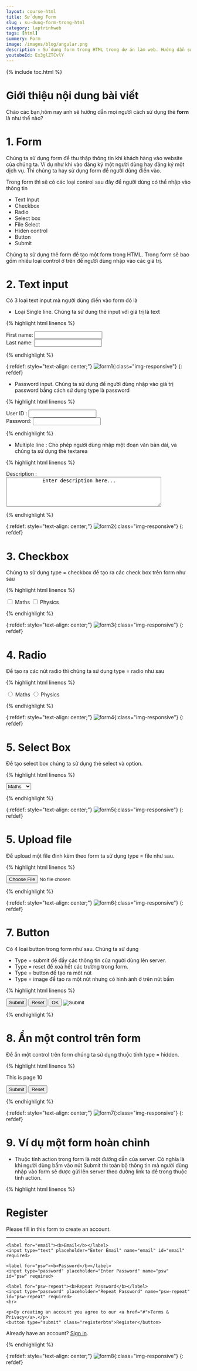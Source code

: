 ```yaml
---
layout: course-html
title: Sử dụng Form   
slug : su-dung-form-trong-html
category: laptrinhweb
tags: [html]
summery: Form  
image: /images/blog/angular.png
description : Sử dụng form trong HTML trong dự án làm web. Hướng dẫn sử dụng form trong HTML vào dự án web. 
youtubeId: Ex3glZTCvlY
---
```


{% include toc.html %}

# **Giới thiệu nội dung bài viết**

Chào các bạn,hôm nay anh sẽ hướng dẫn mọi người cách sử dụng thẻ <b>form</b> là như thế nào?

# **1. Form**

Chúng ta sử dụng form để thu thập thông tin khi khách hàng vào website của chúng ta. Ví dụ như khi vào đăng ký một người dùng hay đăng ký một dịch vụ. Thì chúng ta hay sử dụng form để người dùng điền vào.

Trong form thì sẽ có các loại control sau đây để người dùng có thể nhập vào thông tin 

- Text Input
- Checkbox
- Radio
- Select box
- File Select
- Hiden control
- Button
- Submit

Chúng ta sử dụng thẻ form để tạo một form trong HTML. Trong form sẽ bao gồm nhiều loại control ở trên để người dùng nhập vào các giá trị.

# **2. Text input**

Có 3 loại text input mà người dùng điền vào form đó là 

- Loại Single line. Chúng ta sử dung thẻ input với giá trị là text

{% highlight html linenos %}

<!DOCTYPE html>
<html>

   <head>
      <title>Text Input Control</title>
   </head>
   
   <body>
      <form >
         First name: <input type = "text" name = "first_name" />
         <br>
         Last name: <input type = "text" name = "last_name" />
      </form>
   </body>
   
</html>

{% endhighlight %} 

{:refdef: style="text-align: center;"}
![form1](/images/post/html/form1.png){:class="img-responsive"}
{: refdef}

- Password input. Chúng ta sử dụng đề người dùng nhập vào giá trị password bằng cách sử dụng type là password

{% highlight html linenos %}

<!DOCTYPE html>
<html>

   <head>
      <title>Password Input Control</title>
   </head>
   
   <body>
      <form >
         User ID : <input type = "text" name = "user_id" />
         <br>
         Password: <input type = "password" name = "password" />
      </form>
   </body>
   
</html>

{% endhighlight %} 

- Multiple line : Cho phép người dùng nhập một đoạn văn bản dài, và chúng ta sử dụng thẻ textarea

{% highlight html linenos %}

<!DOCTYPE html>
<html>

   <head>
      <title>Multiple-Line Input Control</title>
   </head>
   
   <body>
      <form>
         Description : <br />
         <textarea rows = "5" cols = "50" name = "description">
            Enter description here...
         </textarea>
      </form>
   </body>
   
</html>

{% endhighlight %} 

{:refdef: style="text-align: center;"}
![form2](/images/post/html/form2.png){:class="img-responsive"}
{: refdef}

# **3. Checkbox**

Chúng ta sử dụng type = checkbox để tạo ra các check box trên form như sau

{% highlight html linenos %}

<!DOCTYPE html>
<html>

   <head>
      <title>Checkbox Control</title>
   </head>
   
   <body>
      <form>
         <input type = "checkbox" name = "maths" value = "on"> Maths
         <input type = "checkbox" name = "physics" value = "on"> Physics
      </form>
   </body>
   
</html>

{% endhighlight %} 

{:refdef: style="text-align: center;"}
![form3](/images/post/html/form3.png){:class="img-responsive"}
{: refdef}

# **4. Radio**

Để tạo ra các nút radio thì chúng ta sử dung type = radio như sau

{% highlight html linenos %}

<!DOCTYPE html>
<html>

   <head>
      <title>Radio Box Control</title>
   </head>

   <body>
      <form>
         <input type = "radio" name = "subject" value = "maths"> Maths
         <input type = "radio" name = "subject" value = "physics"> Physics
      </form>
   </body>

</html>

{% endhighlight %} 

{:refdef: style="text-align: center;"}
![form4](/images/post/html/form4.png){:class="img-responsive"}
{: refdef}

# **5. Select Box**

Để tạo select box chúng ta sử dụng thẻ select và option.

{% highlight html linenos %}

<!DOCTYPE html>
<html>

   <head>
      <title>Select Box Control</title>
   </head>
   
   <body>
      <form>
         <select name = "dropdown">
            <option value = "Maths" selected>Maths</option>
            <option value = "Physics">Physics</option>
         </select>
      </form>
   </body>
   
</html>

{% endhighlight %} 

{:refdef: style="text-align: center;"}
![form5](/images/post/html/form5.png){:class="img-responsive"}
{: refdef}

# **5. Upload file**

Để upload một file đính kèm theo form ta sử dụng type = file như sau.

{% highlight html linenos %}

<!DOCTYPE html>
<html>

   <head>
      <title>File Upload Box</title>
   </head>

   <body>
      <form>
         <input type = "file" name = "fileupload" accept = "image/*" />
      </form>
   </body>
   
</html>

{% endhighlight %} 

{:refdef: style="text-align: center;"}
![form6](/images/post/html/form6.png){:class="img-responsive"}
{: refdef}

# **7. Button**

Có 4 loại button trong form như sau. Chúng ta sử dụng 

- Type = submit để đẩy các thông tin của người dùng lên server. 
- Type = reset để xoá hết các trường trong form. 
- Type = button để tạo ra môt nút 
- Type = image để tạo ra một nút nhưng có hình ảnh ở trên nút bấm

{% highlight html linenos %}

<!DOCTYPE html>
<html>

   <head>
      <title>File Upload Box</title>
   </head>
   
   <body>
      <form>
         <input type = "submit" name = "submit" value = "Submit" />
         <input type = "reset" name = "reset"  value = "Reset" />
         <input type = "button" name = "ok" value = "OK" />
         <input type = "image" name = "imagebutton" src = "/html/images/logo.png" />
      </form>
   </body>
   
</html>

{% endhighlight %} 



# **8. Ẩn một control trên form**

Để ẩn một control trên form chúng ta sử dụng thuộc tính type = hidden.

{% highlight html linenos %}

<!DOCTYPE html>
<html>

   <head>
      <title>File Upload Box</title>
   </head>

   <body>
      <form>
         <p>This is page 10</p>
         <input type = "hidden" name = "pagename" value = "10" />
         <input type = "submit" name = "submit" value = "Submit" />
         <input type = "reset" name = "reset"  value = "Reset" />
      </form>
   </body>
   
</html>

{% endhighlight %} 

{:refdef: style="text-align: center;"}
![form7](/images/post/html/form7.png){:class="img-responsive"}
{: refdef}

# **9. Ví dụ một form hoàn chỉnh**

- Thuộc tính action trong form là một đường dẫn của server. Có nghĩa là khi người dùng bấm vào nút Submit thì toàn bộ thông tin mà người dùng nhập vào form sẽ được gửi lên server theo đường link ta để trong thuộc tính action.

{% highlight html linenos %}

<form action="action_page.php">
  <div class="container">
    <h1>Register</h1>
    <p>Please fill in this form to create an account.</p>
    <hr>

    <label for="email"><b>Email</b></label>
    <input type="text" placeholder="Enter Email" name="email" id="email" required>

    <label for="psw"><b>Password</b></label>
    <input type="password" placeholder="Enter Password" name="psw" id="psw" required>

    <label for="psw-repeat"><b>Repeat Password</b></label>
    <input type="password" placeholder="Repeat Password" name="psw-repeat" id="psw-repeat" required>
    <hr>

    <p>By creating an account you agree to our <a href="#">Terms & Privacy</a>.</p>
    <button type="submit" class="registerbtn">Register</button>
  </div>

  <div class="container signin">
    <p>Already have an account? <a href="#">Sign in</a>.</p>
  </div>
</form>

{% endhighlight %} 

{:refdef: style="text-align: center;"}
![form8](/images/post/html/form8.png){:class="img-responsive"}
{: refdef}



























